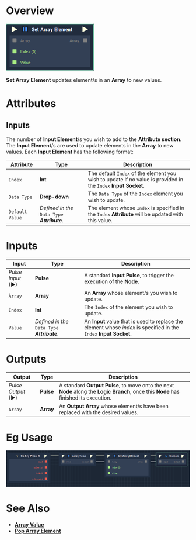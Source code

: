 # Overview

![The Set Array Element Node.](../../.gitbook/assets/toolbox/array/set-array-element.png)

**Set Array Element** updates element/s in an **Array** to new values.

# Attributes
## Inputs
The number of **Input Element**/s you wish to add to the **Attribute section**. The **Input Element**/s are used to update elements in the **Array** to new values. Each **Input Element** has the following format: 

|Attribute|Type|Description|
|---|---|---|
|`Index`|**Int**|The default `Index` of the element you wish to update if no value is provided in the `Index` **Input** **Socket**.|
|`Data Type`|**Drop-down**|The `Data Type` of the `Index` element you wish to update.|
|`Default Value`|*Defined in the* `Data Type` ***Attribute***.|The element whose `Index` is specified in the `Index` **Attribute** will be updated with this value.|

# Inputs

|Input|Type|Description|
|---|---|---|
|*Pulse Input* (►)|**Pulse**|A standard **Input Pulse**, to trigger the execution of the **Node**.|
|`Àrray`|**Array**|An **Array** whose element/s you wish to update.|
|`Index`|**Int**|The `Index` of the element you wish to update.|
|`Value`|*Defined in the* `Data Type` ***Attribute***.|An **Input** value that is used to replace the element whose *index* is specified in the `Index` **Input** **Socket**. |

# Outputs

|Output|Type|Description|
|---|---|---|
|*Pulse Output* (►)|**Pulse**|A standard **Output Pulse**, to move onto the next **Node** along the **Logic Branch**, once this **Node** has finished its execution.|
|`Array`|**Array**|An **Output** **Array** whose element/s have been replaced with the desired values.|

# Eg Usage
![The Set Array Element Node Usage.](../../.gitbook/assets/toolbox/array/set-array-element-Usage.png)

# See Also
- [**Array Value**](array-value.md)
- [**Pop Array Element**](pop-array-element.md)

